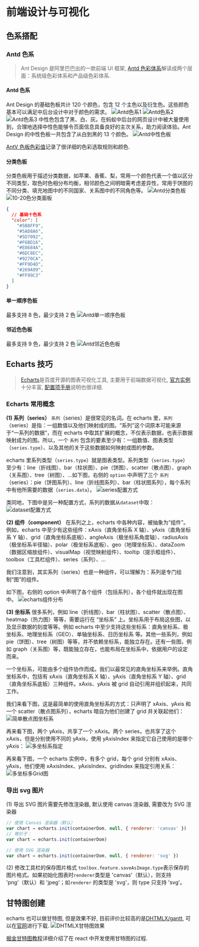 # 前端设计与可视化

## 色系搭配

### Antd 色系

> Ant Design 是阿里巴巴出的一款前端 UI 框架, [Antd 色彩体系](https://ant.design/docs/spec/colors-cn)解读成两个层面：系统级色彩体系和产品级色彩体系.

#### Antd 色系

Ant Design 的基础色板共计 120 个颜色，包含 12 个主色以及衍生色。这些颜色基本可以满足中后台设计中对于颜色的需求。
![Antd色系1](https://s1.ax1x.com/2020/03/30/GmmRfO.png)
![Antd色系2](https://s1.ax1x.com/2020/03/30/GmnWEq.png)
![Antd色系3](https://s1.ax1x.com/2020/03/30/GmK3OH.png)
中性色包含了黑、白、灰。在蚂蚁中后台的网页设计中被大量使用到，合理地选择中性色能够令页面信息具备良好的主次关系，助力阅读体验。Ant Design 的中性色板一共包含了从白到黑的 13 个颜色。
![Antd中性色板](https://s1.ax1x.com/2020/03/30/GmuDd1.png)

[AntV 色板色彩值](https://www.yuque.com/docs/share/98fd436e-bf79-4242-9ccd-2eeb74234ce6?#)记录了很详细的色彩选取规则和颜色.

#### 分类色板

分类色板用于描述分类数据，如苹果、香蕉、梨，常用一个颜色代表一个值以区分不同类型，取色时色相分布均衡，相邻颜色之间明暗需考虑差异性，常用于饼图的不同分类、填充地图中的不同国家、关系图中的不同角色等。
![Antd分类色板](https://s1.ax1x.com/2020/03/30/GmMZjg.png)
![10-20色分类面板](https://s1.ax1x.com/2020/03/30/GmQkZ9.png)

```json
{
  // 基础十色系
  "color": [
    "#5B8FF9",
    "#5AD8A6",
    "#5D7092",
    "#F6BD16",
    "#E8684A",
    "#6DC8EC",
    "#9270CA",
    "#FF9D4D",
    "#269A99",
    "#FF99C3"
  ]
}
```

#### 单一顺序色板

最多支持 8 色，最少支持 2 色
![Antd单一顺序色板](https://s1.ax1x.com/2020/03/30/GmQaQS.png)

#### 邻近色色板

最多支持 9 色，最少支持 2 色
![Antd邻近色色板](https://s1.ax1x.com/2020/03/30/GmlNkR.png)

## Echarts 技巧

> [Echarts](https://www.echartsjs.com/zh/index.html)是百度开源的图表可视化工具, 主要用于前端数据可视化, [官方实例](https://www.echartsjs.com/examples/zh/index.html)十分丰富, [配置项手册](https://www.echartsjs.com/zh/option.html#title)说明也很详细.

### Echarts 常用概念

**(1) 系列（series）**
`系列`（series）是很常见的名词。在 echarts 里，`系列`（series）是指：一组数值以及他们映射成的图。“系列”这个词原本可能来源于“一系列的数据”，而在 echarts 中取其扩展的概念，不仅表示数据，也表示数据映射成为的图。所以，一个 `系列` 包含的要素至少有：一组数值、图表类型（`series.type`）、以及其他的关于这些数据如何映射成图的参数。

echarts 里系列类型（`series.type`）就是图表类型。系列类型（`series.type`）至少有：line（折线图）、bar（柱状图）、pie（饼图）、scatter（散点图）、graph（关系图）、tree（树图）、...如下图，右侧的 `option` 中声明了三个 `系列`（series）：pie（饼图系列）、line（折线图系列）、bar（柱状图系列），每个系列中有他所需要的数据（`series.data`）。
![series配置方式](https://s1.ax1x.com/2020/03/31/Gl8Pn1.png)

类同地，下图中是另一种配置方式，系列的数据从`dataset`中取：
![dataset配置方式](https://s1.ax1x.com/2020/03/31/GlGwxH.png)

**(2) 组件（component）**
在系列之上，echarts 中各种内容，被抽象为“组件”。例如，echarts 中至少有这些组件：xAxis（直角坐标系 X 轴）、yAxis（直角坐标系 Y 轴）、grid（直角坐标系底板）、angleAxis（极坐标系角度轴）、radiusAxis（极坐标系半径轴）、polar（极坐标系底板）、geo（地理坐标系）、dataZoom（数据区缩放组件）、visualMap（视觉映射组件）、tooltip（提示框组件）、toolbox（工具栏组件）、series（系列）、...

我们注意到，其实系列（series）也是一种组件，可以理解为：系列是专门绘制“图”的组件。

如下图，右侧的 option 中声明了各个组件（包括系列），各个组件就出现在图中。
![echarts组件分布](https://s1.ax1x.com/2020/03/31/GlJVQH.png)

**(3) 坐标系**
很多系列，例如 line（折线图）、bar（柱状图）、scatter（散点图）、heatmap（热力图）等等，需要运行在 “坐标系” 上。坐标系用于布局这些图，以及显示数据的刻度等等。例如 echarts 中至少支持这些坐标系：直角坐标系、极坐标系、地理坐标系（GEO）、单轴坐标系、日历坐标系 等。其他一些系列，例如 pie（饼图）、tree（树图）等等，并不依赖坐标系，能独立存在。还有一些图，例如 graph（关系图）等，既能独立存在，也能布局在坐标系中，依据用户的设定而来。

一个坐标系，可能由多个组件协作而成。我们以最常见的直角坐标系来举例。直角坐标系中，包括有 xAxis（直角坐标系 X 轴）、yAxis（直角坐标系 Y 轴）、grid（直角坐标系底板）三种组件。xAxis、yAxis 被 grid 自动引用并组织起来，共同工作。

我们来看下图，这是最简单的使用直角坐标系的方式：只声明了 xAxis、yAxis 和一个 scatter（散点图系列），echarts 暗自为他们创建了 grid 并关联起他们：
![简单散点图坐标系](https://s1.ax1x.com/2020/03/31/GlJRTx.png)

再来看下图，两个 yAxis，共享了一个 xAxis。两个 series，也共享了这个 xAxis，但是分别使用不同的 yAxis，使用 yAxisIndex 来指定它自己使用的是哪个 yAxis：
![多坐标系指定](https://s1.ax1x.com/2020/03/31/GlJXAP.png)

再来看下图，一个 echarts 实例中，有多个 grid，每个 grid 分别有 xAxis、yAxis，他们使用 xAxisIndex、yAxisIndex、gridIndex 来指定引用关系：
![多坐标多Grid图](https://s1.ax1x.com/2020/03/31/GlYG4K.png)

### 导出 svg 图片

(1) 导出 SVG 图片需要先修改渲染器, 默认使用 canvas 渲染器, 需要改为 SVG 渲染器

```js
// 使用 Canvas 渲染器（默认）
var chart = echarts.init(containerDom, null, { renderer: 'canvas' })
// 等价于：
var chart = echarts.init(containerDom)

// 使用 SVG 渲染器
var chart = echarts.init(containerDom, null, { renderer: 'svg' })
```

(2) 修改工具栏的保存图片格式
`toolbox.feature.saveAsImage.type`表示保存的图片格式。如果初始化图表时`renderer`类型是 'canvas'（默认），则支持 'png'（默认）和 'jpeg'；如`renderer` 的类型是 'svg'，则 type 只支持 'svg'。

## 甘特图创建

echarts 也可以做甘特图, 但是效果不好, 目前评价比较高的是[DHTMLX/gantt](https://github.com/DHTMLX/gantt), 可以在[官网](https://dhtmlx.com/docs/products/dhtmlxGantt/)进行下载.
![DHTMLX甘特图效果](https://s1.ax1x.com/2020/04/02/GYm8js.png)

[掘金甘特图教程](https://juejin.im/post/5e7ffd56f265da794e526102)详细介绍了在 react 中开发使用甘特图的过程.
